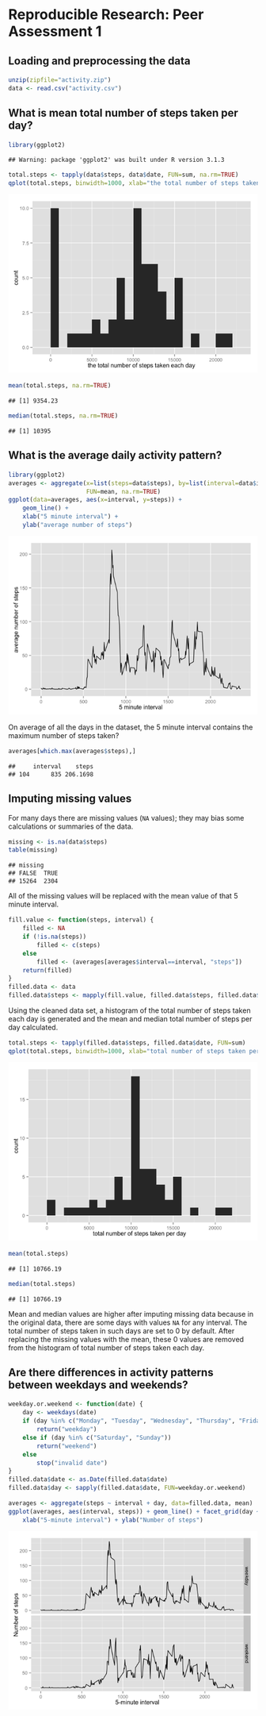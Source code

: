 # Reproducible Research: Peer Assessment 1


## Loading and preprocessing the data

```r
unzip(zipfile="activity.zip")
data <- read.csv("activity.csv")
```

## What is mean total number of steps taken per day?

```r
library(ggplot2)
```

```
## Warning: package 'ggplot2' was built under R version 3.1.3
```

```r
total.steps <- tapply(data$steps, data$date, FUN=sum, na.rm=TRUE)
qplot(total.steps, binwidth=1000, xlab="the total number of steps taken each day")
```

![](PA1_template_files/figure-html/unnamed-chunk-1-1.png) 

```r
mean(total.steps, na.rm=TRUE)
```

```
## [1] 9354.23
```

```r
median(total.steps, na.rm=TRUE)
```

```
## [1] 10395
```

## What is the average daily activity pattern?

```r
library(ggplot2)
averages <- aggregate(x=list(steps=data$steps), by=list(interval=data$interval),
                      FUN=mean, na.rm=TRUE)
ggplot(data=averages, aes(x=interval, y=steps)) +
    geom_line() +
    xlab("5 minute interval") +
    ylab("average number of steps")
```

![](PA1_template_files/figure-html/unnamed-chunk-2-1.png) 

On average of all the days in the dataset, the 5 minute interval contains the maximum number of steps taken?


```r
averages[which.max(averages$steps),]
```

```
##     interval    steps
## 104      835 206.1698
```

## Imputing missing values
For many days there are missing values (`NA` values); they may bias some calculations or summaries of the data.

```r
missing <- is.na(data$steps)
table(missing)
```

```
## missing
## FALSE  TRUE 
## 15264  2304
```

All of the missing values will be replaced with the mean value of that 5 minute interval.


```r
fill.value <- function(steps, interval) {
    filled <- NA
    if (!is.na(steps))
        filled <- c(steps)
    else
        filled <- (averages[averages$interval==interval, "steps"])
    return(filled)
}
filled.data <- data
filled.data$steps <- mapply(fill.value, filled.data$steps, filled.data$interval)
```

Using the cleaned data set, a histogram of the total number of steps taken each day is generated and the mean and median total number of steps per day calculated.


```r
total.steps <- tapply(filled.data$steps, filled.data$date, FUN=sum)
qplot(total.steps, binwidth=1000, xlab="total number of steps taken per day")
```

![](PA1_template_files/figure-html/unnamed-chunk-5-1.png) 

```r
mean(total.steps)
```

```
## [1] 10766.19
```

```r
median(total.steps)
```

```
## [1] 10766.19
```

Mean and median values are higher after imputing missing data because in the original data, there are some days with values `NA` for any interval. The total number of steps taken in such days are set to 0 by default. After replacing the missing values with the mean, these 0 values are removed from the histogram of total number of steps taken each day.

## Are there differences in activity patterns between weekdays and weekends?


```r
weekday.or.weekend <- function(date) {
    day <- weekdays(date)
    if (day %in% c("Monday", "Tuesday", "Wednesday", "Thursday", "Friday"))
        return("weekday")
    else if (day %in% c("Saturday", "Sunday"))
        return("weekend")
    else
        stop("invalid date")
}
filled.data$date <- as.Date(filled.data$date)
filled.data$day <- sapply(filled.data$date, FUN=weekday.or.weekend)
```


```r
averages <- aggregate(steps ~ interval + day, data=filled.data, mean)
ggplot(averages, aes(interval, steps)) + geom_line() + facet_grid(day ~ .) +
    xlab("5-minute interval") + ylab("Number of steps")
```

![](PA1_template_files/figure-html/unnamed-chunk-7-1.png) 
